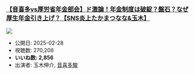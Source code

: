 ### [【音喜多vs厚労省年金部会】ド激論！年金制度は破綻？盤石？なぜ厚生年金引き上げ？【SNS炎上たかまつなな&玉木】](https://www.youtube.com/watch?v=amf9VwY2ZNA)
[![](https://img.youtube.com/vi/amf9VwY2ZNA/sddefault.jpg)](https://www.youtube.com/watch?v=amf9VwY2ZNA)
-   公開日: 2025-02-28
-   視聴数: 270,206
-   **いいね数: 2,856**
-   出演者: 玉木伸介, [音喜多駿](/rehacq_fan/people/音喜多駿 "wikilink")
